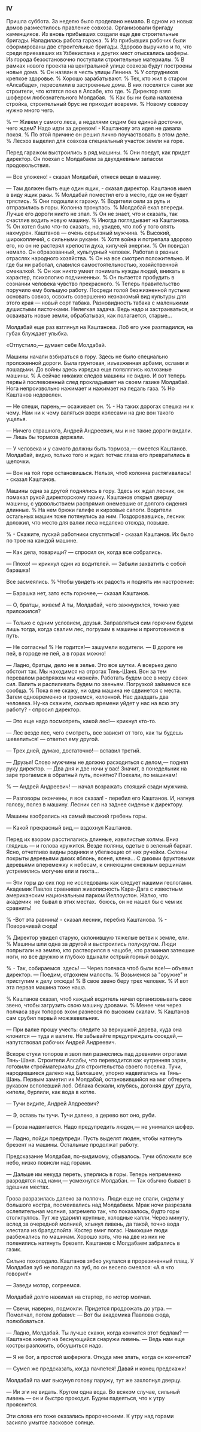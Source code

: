 ### IV

Пришла суббота.
За неделю было проделано немало.
В одном из новых домов разместилось правление совхоза.
Организовали бригаду каменщиков.
Из вновь прибывших создали еще две строительные бригады.
Наладилась работа гаража.
% Из прибывших рабочих были сформированы две строительные бригады.
Здорово выручило и то, что среди приехавших из Узбекистана и других мест отыскались шоферы.
Из города безостановочно поступали строительные материалы.
% В рамках нового проекта на центральной улице совхоза будут построены новые дома.
% Он назван в честь улицы Ленина.
% У сотрудников крепкое здоровье.
% Хорошо зарабатывают.
% Тех, кто жил в старом «Алсабаде», переселили в застроенные дома.
В них поселятся сами же строители, что ютятся пока в Алсабе, кто где.
% Директор взял шофером любознательного Молдабая. 
% Как бы ни была налажена стройка, строительный брус не приходит вовремя.
% Новому совхозу нужно много чего.

% — Живем у самого леса, а неделями сидим без единой досточки, чего ждем? Надо идти за деревом! - Каштанову эта идея не давала покоя.
% По этой причине он решил лично поучаствовать в этом деле.
% Лесхоз выделил для совхоза специальный участок земли на горе.

Перед гаражом выстроились в ряд машины.
% Они поедут, как придет директор.
Он поехал с Молдабаем за двухдневным запасом продовольствия.

— Все уложено! - сказал Молдабай, отнеся вещи в машину.

— Там должен быть еще один ящик, - сказал директор.
Каштанов имел в виду ящик ракы.
% Молдабай поместил его в место, где он не будет трястись.
% Они подошли к гаражу.
% Водители сели за руль и отправились в горы.
Колонна тронулась.
% Молдабай ехал впереди.
Лучше его дороги никто не зпал.
% Он не знает, что и сказать, так счастлив водить новую машину.
% Иногда поглядывает на Каштанова.
% Он хотел было что-то сказать, но, увидев, что лоб у того опять нахмурен.
Каштанов — очень серьезный мужчина.
% Высокий, широкоплечий, с сильными руками.
% Хотя война и потрепала здорово его, но он не растерял крепости духа, кипучей энергии.
% Он повидал немало.
Он образованный, культурный человек.
Работал в разных отраслях народного хозяйства.
% Он на все смотрел положительно.
И где бы ни работал, славился самостоятельностью, хозяйственной смекалкой.
% Он как никто умеет понимать нужды людей, вникать в характер, психологию подчиненных.
% Он пытается пробудить в сознании человека чувство прекрасного.
% Теперь правительство поручило ему большую работу.
Посреди голой безжизненной пустыни основать совхоз, освоить совершенно незнакомый вид культуры для этого края — новый сорт табака.
Разновидность табака с маленькими душистыми листочками.
Нелегкая задача.
Ведь надо и застраиваться, и осваивать новые земли, обрабатывая, как полагается, старые...

Молдабай еще раз взглянул на Каштанова.
Лоб его уже разгладился, на губах блуждает улыбка.

«Отпустило,— думает себе Молдабай.

Машины начали взбираться в гору.
Здесь не было специально проложенной дороги.
Была грунтовая, изъезженная арбами, ослами и лошадьми.
До войны здесь изредка еще появлялись колхозные машины.
% А сейчас никаких следов машины не видно.
И вот теперь первый послевоенный след прокладывает на своем газике Молдабай.
Нога непроизвольно нажимает и нажимает на педаль газа.
% Но Каштанов недоволен.

— Не спеши, парень,— осаживает он.
% - На таких дорогах спешка ни к чему.
Нам ни к чему валяться вверх колесами на дне вон такого ущелья.

— Ничего страшного, Андрей Андреевич, мы и не такие дороги видали.
— Лишь бы тормоза держали.

— У человека и у самого должны быть тормоза,— смеется Каштанов.
Молдабай, видно, только того и ждал: тотчас глаза его превратились в щелочки.

— Вон на той горе остановишься.
Нельзя, чтоб колонна растягивалась! - сказал Каштанов.

Машины одна за другой поднялись в гору.
Здесь их ждал лесник, он помахал рукой директорскому газику.
Каштанов открыл дверцу машины, с удовольствием распрямил онемевшие от долгого сидения длинные.
% На нем брюки галифе и кирзовые сапоги.
Водители остальных машин тоже потянулись аа ним.
Поздоровавшись, лесник доложил, что место для валки леса недалеко отсюда, повыше.

% - Скажите, пускай работники спустяться! - сказал Каштанов.
Их было по трое на каждой машине.

— Как дела, товарищи? — спросил он, когда все собрались.

— Плохо! — крикнул один из водителей.
— Забыли захватить с собой барашка!

Все засмеялись.
% Чтобы увидеть их радость и поднять им настроение:

— Барашка нет, зато есть горючее,— сказал Каштанов.

— О, братцы, живем!
А ты, Молдабай, чего зажмурился, точно уже приложился?

— Только с одним условием, друзья.
Заправляться сим горючим будем лишь тогда, когда свалим лес, погрузим в машины и приготовимся в путь.

— Не согласны!
% Не годится!— зашумели водители.
— В дороге не пей, в городе не пей, а в горах можно!

— Ладно, братцы, дело не в зелье.
Это все шутки.
А всерьез дело обстоит так.
Мы находимся на отрогах Тянь-Шаня.
Вон за тем перевалом распряжем мы «коней».
Работать будем все в меру своих сил.
Валить и распиливать будем по звеньям.
Погрузкой займемся все сообща.
% Пока я не скажу, ни одна машина не сдвинется с места.
Затем одновременно и тронемся, колонной.
Нас двадцать два человека.
Ну-ка скажите, сколько времени уйдет у нас на всю эту работу? - спросил директор.

— Это еще надо посмотреть, какой лес!— крикнул кто-то.

— Лес везде лес, чего смотреть, все зависит от того, как ты будешь шевелиться!
— ответил ему другой.

— Трех дней, думаю, достаточно!— вставил третий.

— Друзья!
Слово мужчины не должно расходиться с делом,— поднял руку директор.
— Два дня и две ночи у вас!
Значит, в понедельник на заре трогаемся в обратный путь, понятно?
Поехали, по машинам!

% — Андрей Андреевич! — начал возражать стоящий сзади мужчина.

— Разговоры окончены, я все сказал! - перебил его Каштанов.
И, нагнув голову, полез в машину.
Лесник сел на заднее сиденье к директору.

Машины взобрались на самый высокий гребень горы.

— Какой прекрасный вид,— вздохнул Каштанов.

Перед их взором расстилались длинные, извилистые холмы.
Вниз глядишь — и голова кружится.
Везде поляны, одетые в зеленый бархат.
Ясно, отчетливо видны родники и убегающие от них ручейки.
Склоны покрыты деревьями диких яблонь, ясеня, клена...
С дикими фруктовыми деревьями вперемежку к небесам, к синеющим снежным вершинам устремились могучие ели и пихта...

— Эти горы до сих пор не исследованы как следует нашими геологами.
Академик Павлов сравнивал живописность Кара-Дага с известным американским национальным парком Йеллоустон.
Жалко, что академик  не бывал в этих местах.
 боюсь, он не нашел бы с чем их сравнить!

% -Вот эта равнина! - сказал лесник, перебив Каштанова.
% - Поворачивай сюда!

% Директор увидел старую, склонившую тяжелые ветви к земле, ели.
% Машины шли одна за другой и выстроились полукругом.
Люди попрыгали на землю, кто растворился в чащобе, кто разминал затекшие ноги, но все дружно и глубоко вдыхали острый горный воздух.

% - Так, собираемся  здесь!
— Через полчаса чтоб были все!— объявил директор.
— Поедим, отдохнем малость.
% Возьмемся за "оружие" и приступим к делу отсюда!
% В свое звено беру трех человек.
% И вот эта первая машина тоже наша.

% Каштанов сказал, чтоб каждый водитель начал организовывать свое звено, чтобы загрузить свою машину дровами.
% Менее чем через полчаса звук топоров эхом разнесся по высоким скалам.
% Каштанов сам срубил первый можжевельник.

— При валке прошу учесть: следите за верхушкой дерева, куда она клонится — туда и валите.
Не забывайте предупреждать соседей,— напутствовал рабочих Андрей Андреевич.

Вскоре стуки топоров и звоп пил разнеслись пад древними отрогами Тянь-Шаня.
Строители Алсабы, что переводится как «утренняя заря», готовили стройматериалы для строительства своего поселка.
Тучи, народившиеся далеко над Балхашем, упорно надвигались на Тянь-Шань.
Первым заметил их Молдабай, остановившийся на миг обтереть рукавом вспотевший лоб.
Облака бежали, клубясь, догоняя друг друга, кипели, бурлили, как вода в котле.

— Тучи видите, Андрей Апдреевич?

— Э, оставь ты тучи.
Тучи далеко, а дерево вот оно, руби.

— Гроза надвигается.
Надо предупредить люден,— не унимался шофер.

— Ладно, пойди предупреди.
Пусть выделят люден, чтобы натянуть брезент на машины.
Остальные продолжат работу.

Предсказание Молдабая, по-видимому, сбывалось.
Тучи обложили все небо, низко повисли над горами.

— Дальше им некуда переть, уперлись в горы.
Теперь непременно разродятся над нами,— усмехнулся Молдабан.
— Так обычно бывает в здешних местах.

Гроза разразилась далеко за полпочь.
Люди еще не спали, сидели у большого костра, посмеивались над Молдабаем.
Мрак ночи разрезала ослепительная молния, загремело так, что показалось, будто горы столкпулпсь.
Тут же ударилп крупные, холодные капли.
Через минуту, вслед за очередной молнией, хлынул ливень, да такой, точно вода хлестала из брапдспойта.
Костер вмиг погас.
Намокшие люди разбежались по машинам.
Хорошо хоть, что на две из них не поленились натянуть брезепт.
Каштанов с Молдабаем забрались в газик.

Сильно похолодало.
Каштанов зябко укутался в прорезиненный плащ.
У Молдабая зуб не попадал па зуб, по он весело смеялся:
«А я что говорил!»

— Заведи мотор, согреемся.

Молдабай долго нажимал на стартер, по мотор молчал.

— Свечи, наверно, подмокли.
Придется продрожать до утра.
— Помолчал, потом добавил: — Вот бы академика Павлова сюда, полюбоваться.

— Ладно, Молдабай.
Ты лучше скажи, когда кончится этот бедлам?
— Каштанов кивнул на беснующийся снаружи ливень.
— Ведь нам еще костры разложить, обсушиться надо.

— Я не бог, а простой шоферюга.
Откуда мне зпать, когда он кончится?

— Сумел же предсказать, когда пачпется!
Давай и конец предскажи!

Молдабай па миг высунул голову паружу, тут же захлопнул дверцу.

— Ии зги не видать.
Кругом одна вода.
Во всяком случае, сильный ливень — он и быстро проходит.
Будем падеяться, что к утру прояснится.

Эти слова его тоже оказались пророческими.
К утру над горами засияло умытое ласковое солнце.
